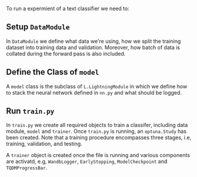 To run a expermient of a text classifier we need to:
## Setup `DataModule`

In `DataModule` we define what data we're using, how we split the training dataset into training
data and validation. Moreover, how batch of data is collated during the forward pass is also
included.


## Define the Class of `model`

A `model` class is the subclass of `L.LightningModule` in which we define how to stack the neural network defined in `nn.py` and what should be logged.


## Run `train.py`

In `train.py` we create all required objects to train a classifer, including data module, `model`
and `trainer`. Once `train.py` is running, an `optuna.Study` has been created. Note that a training
procedure encompasses three stages, i.e, training, validation, and testing.

A `trainer` object is created once the file is running and various components are activatd, e.g, `WandbLogger`, `EarlyStopping`, `ModelCheckpoint` and `TQDMProgressBar`.